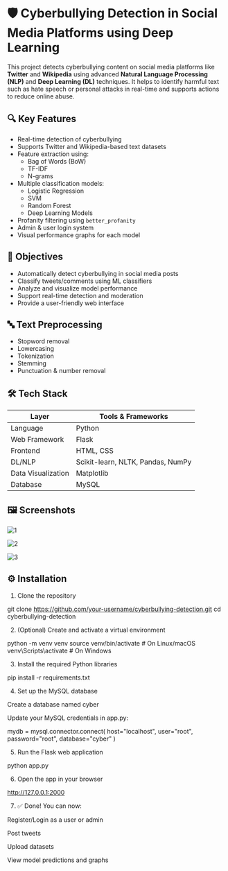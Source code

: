 

# 🛡️ Cyberbullying Detection in Social Media Platforms using Deep Learning

This project detects cyberbullying content on social media platforms like **Twitter** and **Wikipedia** using advanced **Natural Language Processing (NLP)** and **Deep Learning (DL)** techniques. It helps to identify harmful text such as hate speech or personal attacks in real-time and supports actions to reduce online abuse.


## 
## 🔍 Key Features

- Real-time detection of cyberbullying
- Supports Twitter and Wikipedia-based text datasets
- Feature extraction using:
  - Bag of Words (BoW)
  - TF-IDF
  - N-grams
- Multiple classification models:
  - Logistic Regression
  - SVM
  - Random Forest
  - Deep Learning Models
- Profanity filtering using `better_profanity`
- Admin & user login system
- Visual performance graphs for each model


##  🎯 Objectives

- Automatically detect cyberbullying in social media posts
- Classify tweets/comments using ML classifiers
- Analyze and visualize model performance
- Support real-time detection and moderation
- Provide a user-friendly web interface
##  🔤 Text Preprocessing
- Stopword removal
- Lowercasing
- Tokenization
- Stemming
- Punctuation & number removal
## 🛠️ Tech Stack

| Layer       | Tools & Frameworks                     |
|-------------|-----------------------------------------|
| Language    | Python                                  |
| Web Framework | Flask                                 |
| Frontend    | HTML, CSS                               |
| DL/NLP      | Scikit-learn, NLTK, Pandas, NumPy       |
| Data Visualization | Matplotlib                       |
| Database    | MySQL                                   |


## 🖼️ Screenshots

![1](https://github.com/user-attachments/assets/628d2954-4d6e-4619-a16b-42d39294df3d)


![2](https://github.com/user-attachments/assets/5fce2374-9f71-42b0-871b-7a604ea5d8f8)


![3](https://github.com/user-attachments/assets/d5a4fc22-cbde-4559-b7cf-9b97c030b302)
## ⚙️ Installation

1. Clone the repository

git clone https://github.com/your-username/cyberbullying-detection.git
cd cyberbullying-detection


2. (Optional) Create and activate a virtual environment

python -m venv venv
source venv/bin/activate       # On Linux/macOS
venv\Scripts\activate          # On Windows


3. Install the required Python libraries

pip install -r requirements.txt


4. Set up the MySQL database

Create a database named cyber

Update your MySQL credentials in app.py:

mydb = mysql.connector.connect(
    host="localhost",
    user="root",
    password="root",
    database="cyber"
)



5. Run the Flask web application

python app.py


6. Open the app in your browser

http://127.0.0.1:2000


7. ✅ Done! You can now:

Register/Login as a user or admin

Post tweets

Upload datasets

View model predictions and graphs
    
